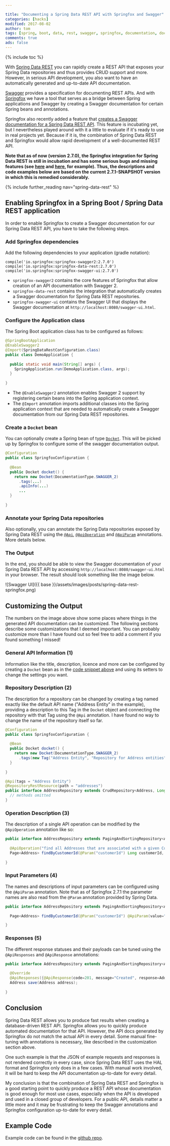 ```yaml
---

title: "Documenting a Spring Data REST API with Springfox and Swagger"
categories: [hacks]
modified: 2017-08-02
author: tom
tags: [spring, boot, data, rest, swagger, springfox, documentation, document]
comments: true
ads: false
---
```


{% include toc %}

With [Spring Data REST](https://projects.spring.io/spring-data-rest/) you can rapidly create a REST API
that exposes your Spring Data repositories and thus provides CRUD support and more. However, in serious API
development, you also want to have an automatically generated and up-to-date API documentation. 

[Swagger](http://swagger.io) provides a specification for documenting REST APIs. And with 
[Springfox](https://github.com/springfox/springfox) we have a tool that serves as a bridge between
Spring applications and Swagger by creating a Swagger documentation for certain Spring beans and annotations.

Springfox also recently added a feature that [creates a Swagger documentation for a Spring Data REST
API](https://springfox.github.io/springfox/docs/current/#springfox-spring-data-rest). This feature is
incubating yet, but I nevertheless played around with it a little to evaluate if it's ready to use
in real projects yet. Because if it is, the combination of Spring Data REST and Springfox would allow
rapid development of a well-documented REST API.

**Note that as of now (version 2.7.0), the Springfox integration for Spring Data REST is still in incubation
and has some serious bugs and missing features (see [here](https://github.com/springfox/springfox/issues/1962) 
and [here](https://github.com/springfox/springfox/issues/1963), for example). 
Thus, the descriptions and code examples below are based on the current 2.7.1-SNAPSHOT version in 
which this is remedied considerably.**

{% include further_reading nav="spring-data-rest" %}

## Enabling Springfox in a Spring Boot / Spring Data REST application 

In order to enable Springfox to create a Swagger documentation for our Spring Data REST API, you have to 
take the following steps.

### Add Springfox dependencies

Add the following dependencies to your application (gradle notation):

```text
compile('io.springfox:springfox-swagger2:2.7.0')
compile('io.springfox:springfox-data-rest:2.7.0')
compile('io.springfox:springfox-swagger-ui:2.7.0')
```

* `springfox-swagger2` contains the core features of Springfox that allow creation of an API documentation with Swagger 2.
* `springfox-data-rest` contains the integration that automatically creates a Swagger documentation for Spring Data REST repositories.
* `springfox-swagger-ui` contains the Swagger UI that displays the Swagger documentation at `http://localhost:8080/swagger-ui.html`.

### Configure the Application class

The Spring Boot application class has to be configured as follows:

```java
@SpringBootApplication
@EnableSwagger2
@Import(SpringDataRestConfiguration.class)
public class DemoApplication {
  
  public static void main(String[] args) {
    SpringApplication.run(DemoApplication.class, args);
  }
  
}
```

* The `@EnableSwagger2` annotation enables Swagger 2 support by registering certain beans into the Spring application context. 
* The `@Import` annotation imports additional classes into the Spring application context that are needed to automatically
  create a Swagger documentation from our Spring Data REST repositories.
  
### Create a `Docket` bean

You can optionally create a Spring bean of type [`Docket`](http://springfox.github.io/springfox/javadoc/2.7.0/springfox/documentation/spring/web/plugins/Docket.html).
This will be picked up by Springfox to configure some of the swagger documentation output.

<a name="docket"></a>
```java
@Configuration
public class SpringfoxConfiguration {
  
  @Bean
  public Docket docket() {
    return new Docket(DocumentationType.SWAGGER_2)
      .tags(...)
      .apiInfo(...)
      ...
  }
  
}
```

### Annotate your Spring Data repositories

Also optionally, you can annotate the Spring Data repositories exposed by Spring Data REST using the [`@Api`](http://docs.swagger.io/swagger-core/v1.5.0/apidocs/io/swagger/annotations/Api.html),
[`@ApiOperation`](http://docs.swagger.io/swagger-core/v1.5.0/apidocs/io/swagger/annotations/ApiOperation.html) and
[`@ApiParam`](http://docs.swagger.io/swagger-core/v1.5.0/apidocs/io/swagger/annotations/ApiParam.html) annotations.
More details below.

### The Output

In the end, you should be able to view the Swagger documentation of your Spring Data REST API by accessing
`http://localhost:8080/swagger-ui.html` in your browser. The result should look something like the image below.

![Swagger UI]({{ base }}/assets/images/posts/spring-data-rest-springfox.png)

## Customizing the Output

The numbers on the image above show some places where things in the generated API documentation can be customized.
The following sections describe some customizations that I deemed important. You can probably customize more
than I have found out so feel free to add a comment if you found something I missed!

### General API Information (1)

Information like the title, description, licence and more can be configured by creating a `Docket` bean
as in the [code snippet above](#docket) and using its setters to change the settings you want.

### Repository Description (2)

The description for a repository can be changed by creating a tag named exactly like the default API name 
("Address Entity" in the example), providing a description to this Tag in the `Docket` object and connecting
the repository with that Tag using the `@Api` annotation. I have found no way to change the name of the 
repository itself so far.

```java
@Configuration
public class SpringfoxConfiguration {
  
  @Bean
  public Docket docket() {
    return new Docket(DocumentationType.SWAGGER_2)
      .tags(new Tag("Address Entity", "Repository for Address entities"));
  }
  
}

@Api(tags = "Address Entity")
@RepositoryRestResource(path = "addresses")
public interface AddressRepository extends CrudRepository<Address, Long> {
  // methods omitted
}
```

### Operation Description (3)

The description of a single API operation can be modified by the `@ApiOperation` annotation like so:

```java
public interface AddressRepository extends PagingAndSortingRepository<Address, Long> {
  
  @ApiOperation("find all Addresses that are associated with a given Customer")
  Page<Address> findByCustomerId(@Param("customerId") Long customerId, Pageable pageable);
  
}
```

### Input Parameters (4)

The names and descriptions of input parameters can be configured using the `@ApiParam` annotation.
Note that as of Springfox 2.7.1 the parameter names are also read from the `@Param` annotation provided
by Spring Data.
  
```java
public interface AddressRepository extends PagingAndSortingRepository<Address, Long> {
  
  Page<Address> findByCustomerId(@Param("customerId") @ApiParam(value="ID of the customer") Long customerId, Pageable pageable);

}
```

### Responses (5)

The different response statuses and their payloads can be tuned using the `@ApiResponses` and `@ApiResponse` annotations:

```java
public interface AddressRepository extends PagingAndSortingRepository<Address, Long> {
	
  @Override
  @ApiResponses({@ApiResponse(code=201, message="Created", response=Address.class)})
  Address save(Address address);
  
}
```

## Conclusion

Spring Data REST allows you to produce fast results when creating a database-driven REST API. Springfox
allows you to quickly produce automated documentation for that API. However, the API docs generated
by Springfox do not match the actual API in every detail. Some manual fine-tuning with annotations is 
necessary, like described in the customization section above.

One such example is that the JSON of example requests and responses is not rendered correctly
in every case, since Spring Data REST uses the HAL format and Springfox only does in a few cases. 
With manual work involved, it will be hard to keep the API documentation up-to-date for
every detail.

My conclusion is that the combination of Spring Data REST and Springfox is a good starting point
to quickly produce a REST API whose documentation is good enough for most use cases, especially when the API
is developed and used in a closed group of developers. For a public API, details matter a little more and
it may be frustrating to keep the Swagger annotations and Springfox configuration up-to-date for every
detail. 

## Example Code

Example code can be found in the [github repo](https://github.com/thombergs/code-examples/tree/master/spring-data-rest-springfox).
